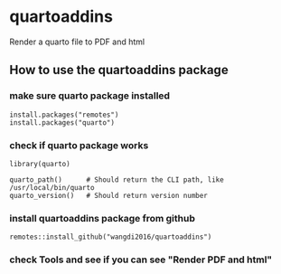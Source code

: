 # quartoaddins
Render a quarto file to PDF and html

## How to use the quartoaddins package

### make sure quarto package installed
```
install.packages("remotes")
install.packages("quarto")
```
### check if quarto package works
```
library(quarto)

quarto_path()      # Should return the CLI path, like /usr/local/bin/quarto
quarto_version()   # Should return version number
```
### install quartoaddins package from github
```
remotes::install_github("wangdi2016/quartoaddins")
```
### check Tools and see if you can see "Render PDF and html"
